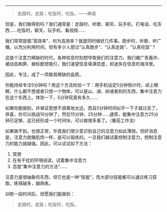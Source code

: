 ---

> 走路时，走路；吃饭时，吃饭。——禅语

但是，我们做得到吗？我们通常是：走路时，听歌、聊天、玩手机、打电话、吃东西……吃饭时，聊天、玩手机、看视频……

我们常常提倡“高效率”，何为高效率？就是同时做好几件事。跑步时，听歌、听广播，以充分利用时间，但有多少人想过“认真跑步”、“认真走路”、“认真吃饭”？

这是个注意力稀缺的时代，各种信息时刻想夺取我们的注意力。我们被广告轰炸、被动态刷屏、被标题党吸引，我们渴望信息填满空虚，却迷失在信息的海洋里。

因此，专注，成了一项极其稀缺的品质。

你能持续专注5分钟吗？用这个方法检验一下：用手机设定5分钟倒计时，闭上眼睛，什么都不想或者只想一个物体，可以是山、湖、树或者别的东西，集中注意力在这个东西上。体验一下，5分钟究竟有多久……

如果你能做到，并保证思想不游离地太远，而且5分钟时间似乎一下子就过去了，恭喜，你可以挑战10分钟了，然后15分钟、25分钟……通常，能集中注意力25分钟已足够，这已经形成一个时间块，可以做很多事了。（番茄工作法）

如果做不到，也很正常，毕竟我们很少意识到自己的注意力如此薄弱。但好消息是，注意力就像肌肉一样，是可以锻炼的。一旦我们越试着控制注意力，控制注意力的能力就越强。因此，可以试试如下方法：

1. 冥想
2. 在有干扰的环境阅读，试着集中注意力
3. 百度“集中注意力的方法”……

注意力是很抽象的东西，但它也是一种“技能”，而大部分技能都可以通过练习获取，练得越多，越熟练。

训练一段时间后，但愿我们能做到：

> 走路时，走路；吃饭时，吃饭。
